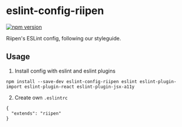 # eslint-config-riipen

[![npm version](https://badge.fury.io/js/eslint-config-riipen.svg)](https://badge.fury.io/js/eslint-config-riipen)

Riipen's ESLint config, following our styleguide.

## Usage

1. Install config with eslint and eslint plugins

```
npm install --save-dev eslint-config-riipen eslint eslint-plugin-import eslint-plugin-react eslint-plugin-jsx-a11y
```


2. Create own `.eslintrc`

```
{
  "extends": "riipen"
}
```
